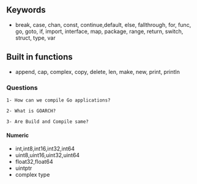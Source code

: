 ## Keywords
- break, case, chan, const, continue,default, else, fallthrough, for, func, go, goto, if, import, interface, map, package, range, return, switch, struct, type, var

## Built in functions
- append, cap, complex, copy, delete, len, make, new, print, println

### Questions

    1- How can we compile Go applications?

    2- What is GOARCH?

    3- Are Build and Compile same?

#### Numeric

- int,int8,int16,int32,int64
- uint8,uint16,uint32,uint64
- float32,float64
- uintptr
- complex type 
